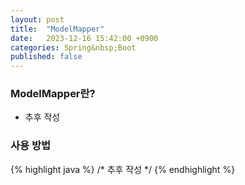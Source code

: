 ```yaml
---
layout: post
title:  "ModelMapper"
date:   2023-12-16 15:42:00 +0900
categories: Spring&nbsp;Boot
published: false
---
```


### ModelMapper란?

- 추후 작성

### 사용 방법
{% highlight java %}
/*
    추후 작성
*/
{% endhighlight %}